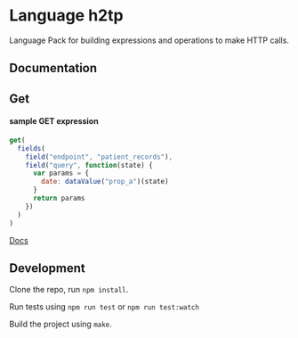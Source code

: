 Language h2tp
==============

Language Pack for building expressions and operations to make HTTP calls.

Documentation
-------------
## Get

#### sample GET expression
```js
get(
  fields(
    field("endpoint", "patient_records"),
    field("query", function(state) {
      var params = {
        date: dataValue("prop_a")(state)
      }
      return params
    })
  )
)
```

[Docs](docs/index)


Development
-----------

Clone the repo, run `npm install`.

Run tests using `npm run test` or `npm run test:watch`

Build the project using `make`.

